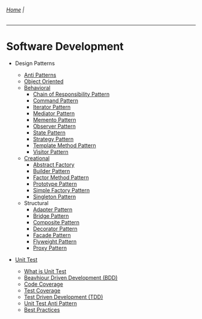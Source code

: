 ###### [Home](https://github.com/RyKaj/Documentation/blob/master/README.md) | 
------------

# Software Development
-   Design Patterns
	-   [Anti Patterns](./Design%20Patterns/AntiPatterns.md)
	-   [Object Oriented](./Design%20Patterns/Object-Oriented-Programming.md)
	-   [Behavioral](./Design%20Patterns/Behavioral-Design-Patterns.md)
		-   [Chain of Responsibility Pattern](./Design%20Patterns/Behavioral/Chain-of-Responsibility-Pattern.md)
		-   [Command Pattern](./Design%20Patterns/Behavioral/Command-Pattern.md)
		-   [Iterator Pattern](./Design%20Patterns/Behavioral/Iterator-Pattern.md)
		-   [Mediator Pattern](./Design%20Patterns/Behavioral/Mediator-Pattern.md)
		-   [Memento Pattern](./Design%20Patterns/Behavioral/Memento-Pattern.md)
		-   [Observer Pattern](./Design%20Patterns/Behavioral/Observer-Pattern.md)
		-   [State Pattern](./Design%20Patterns/Behavioral/State-Pattern.md)
		-   [Strategy Pattern](./Design%20Patterns/Behavioral/Strategy-Pattern.md)
		-   [Template Method Pattern](./Design%20Patterns/Behavioral/Template-Method-Pattern.md)
		-   [Visitor Pattern](./Design%20Patterns/Behavioral/Visitor-Pattern.md)
	-   [Creational](./Design%20Patterns/Creational-Design-Patterns.md)
		-   [Abstract Factory](./Design%20Patterns/Creational/Abstract-Factory-Pattern.md)
		-   [Builder Pattern](./Design%20Patterns/Creational/Builder-Pattern.md)
		-   [Factor Method Pattern](./Design%20Patterns/Creational/Factory-Method-Pattern.md)
		-   [Prototype Pattern](./Design%20Patterns/Creational/Prototype-Pattern.md)
		-   [Simple Factory Pattern](./Design%20Patterns/Creational/Simple-Factory-Pattern.md)
		-   [Singleton Pattern](./Design%20Patterns/Creational/Singleton-Pattern.md)	
	-   Structural
		-   [Adapter Pattern](./Design%20Patterns/Structural/Adapter-Pattern.md)
		-   [Bridge Pattern](./Design%20Patterns/Structural/Bridge-Pattern.md)
		-   [Composite Pattern](./Design%20Patterns/Structural/Composite-Pattern.md)
		-   [Decorator Pattern](./Design%20Patterns/Structural/Decorator-Pattern.md)
		-   [Facade Pattern](./Design%20Patterns/Structural/Facade-Pattern.md)
		-   [Flyweight Pattern](./Design%20Patterns/Structural/Flyweight-Pattern.md)
		-   [Proxy Pattern](./Design%20Patterns/Structural/Proxy-Pattern.md)

	
-   [Unit Test](./UnitTest/1.0-Unit-Tests.md)  
	-   [What is Unit Test](./UnitTest/What-is-Unit-Test.md)
    -   [Beavhiour Driven Development (BDD)](./UnitTest/Behavior-Driven%20Development%20(BDD).md) 
    -   [Code Coverage](./UnitTest/Code-Coverage.md)	
	-   [Test Coverage](./UnitTest/Test-Coverage.md)
	-   [Test Driven Development (TDD)](./UnitTest/Test-Driven%20Development%20(TDD).md)
	-   [Unit Test Anti Pattern](./UnitTest/Unit-Test-Antipattern.md)
	-   [Best Practices](./UnitTest/Unit-Test-Best-Practices.md)


	
